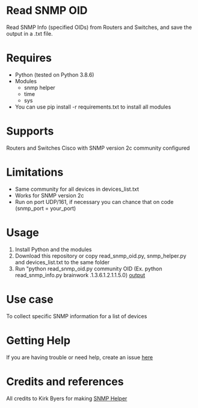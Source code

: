# Read SNMP OID
Read SNMP Info (specified OIDs) from Routers and Switches, and save the output in a .txt file.

# Requires
- Python (tested on Python 3.8.6)
- Modules
  - snmp helper
  - time
  - sys
- You can use pip install -r requirements.txt to install all modules

# Supports
Routers and Switches Cisco with SNMP version 2c community configured

# Limitations
- Same community for all devices in devices_list.txt
- Works for SNMP version 2c
- Run on port UDP/161, if necessary you can chance that on code (snmp_port = your_port)

# Usage
1) Install Python and the modules
2) Download this repository or copy read_snmp_oid.py, snmp_helper.py and devices_list.txt to the same folder
3) Run "python read_snmp_oid.py community OID (Ex. python read_snmp_info.py brainwork .1.3.6.1.2.1.1.5.0)
[output](https://user-images.githubusercontent.com/17407109/108751337-d6517d00-7520-11eb-900c-eb6ac201abd7.PNG)

# Use case
To collect specific SNMP information for a list of devices

# Getting Help
If you are having trouble or need help, create an issue [here](https://github.com/andreirapuru/read_snmp/issues)

# Credits and references
All credits to Kirk Byers for making [SNMP Helper](https://github.com/ktbyers/pynet/blob/master/snmp/snmp_helper.py)
